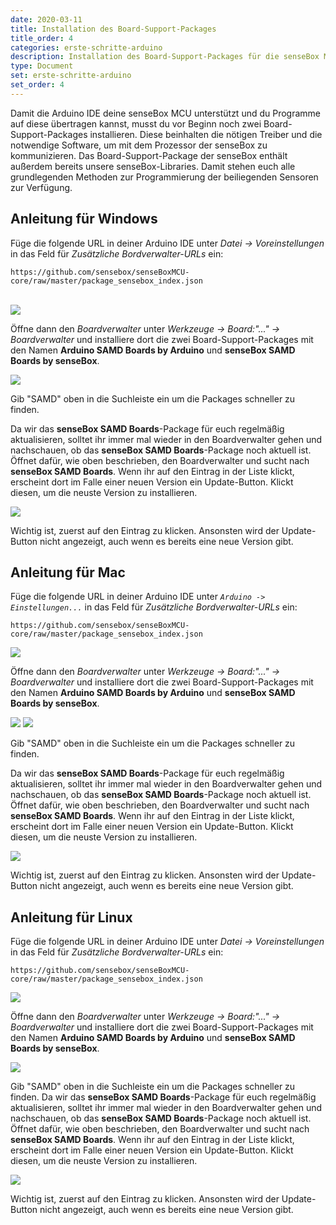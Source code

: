 ```yaml
---
date: 2020-03-11
title: Installation des Board-Support-Packages
title_order: 4
categories: erste-schritte-arduino
description: Installation des Board-Support-Packages für die senseBox MCU
type: Document
set: erste-schritte-arduino
set_order: 4
---
```


<div class="description">Damit die Arduino IDE deine senseBox MCU unterstützt und du Programme auf diese übertragen kannst, musst du vor Beginn noch zwei Board-Support-Packages installieren. Diese beinhalten die nötigen Treiber und die notwendige Software, um mit dem Prozessor der senseBox zu kommunizieren. Das Board-Support-Package der senseBox enthält außerdem bereits unsere senseBox-Libraries. Damit stehen euch alle grundlegenden Methoden zur Programmierung der beiliegenden Sensoren zur Verfügung.</div>



## Anleitung für Windows
Füge die folgende URL in deiner Arduino IDE unter *Datei -> Voreinstellungen* in das Feld für *Zusätzliche Bordverwalter-URLs* ein:
```
https://github.com/sensebox/senseBoxMCU-core/raw/master/package_sensebox_index.json
```
<br>

<img src="https://github.com/sensebox/resources/raw/master/gitbook_pictures/ardu/Ardu1.png">


Öffne dann den *Boardverwalter* unter *Werkzeuge -> Board:"..." -> Boardverwalter* und installiere dort die zwei Board-Support-Packages mit den Namen **Arduino SAMD Boards by Arduino** und **senseBox SAMD Boards by senseBox**.

<img src="https://github.com/sensebox/resources/raw/master/gitbook_pictures/ardu/Ardu2.png">


  Gib "SAMD" oben in die Suchleiste ein um die Packages schneller zu finden.


Da wir das **senseBox SAMD Boards**-Package für euch regelmäßig aktualisieren, solltet ihr immer mal wieder in den Boardverwalter gehen und nachschauen, ob das **senseBox SAMD Boards**-Package noch aktuell ist. Öffnet dafür, wie oben beschrieben, den Boardverwalter und sucht nach **senseBox SAMD Boards**. Wenn ihr auf den Eintrag in der Liste klickt, erscheint dort im Falle einer neuen Version ein Update-Button. Klickt diesen, um die neuste Version zu installieren. 


<img src="https://github.com/sensebox/resources/raw/master/gitbook_pictures/ardu/update-b-s-p.png">

  Wichtig ist, zuerst auf den Eintrag zu klicken. Ansonsten wird der Update-Button nicht angezeigt, auch wenn es bereits eine neue Version gibt.



## Anleitung für Mac
Füge die folgende URL in deiner Arduino IDE unter *`Arduino -> Einstellungen...`* in das Feld für *Zusätzliche Bordverwalter-URLs* ein:
```
https://github.com/sensebox/senseBoxMCU-core/raw/master/package_sensebox_index.json
```

<img src="https://github.com/sensebox/resources/raw/master/gitbook_pictures/ardu/ardu_mac.png">


Öffne dann den *Boardverwalter* unter *Werkzeuge -> Board:"..." -> Boardverwalter* und installiere dort die zwei Board-Support-Packages mit den Namen **Arduino SAMD Boards by Arduino** und **senseBox SAMD Boards by senseBox**.


<img src="https://github.com/sensebox/resources/raw/master/gitbook_pictures/ardu/ardu3_mac.png">


<img src="https://github.com/sensebox/resources/raw/master/gitbook_pictures/ardu/ardu2_mac.png">



  Gib "SAMD" oben in die Suchleiste ein um die Packages schneller zu finden.


Da wir das **senseBox SAMD Boards**-Package für euch regelmäßig aktualisieren, solltet ihr immer mal wieder in den Boardverwalter gehen und nachschauen, ob das **senseBox SAMD Boards**-Package noch aktuell ist. Öffnet dafür, wie oben beschrieben, den Boardverwalter und sucht nach **senseBox SAMD Boards**. Wenn ihr auf den Eintrag in der Liste klickt, erscheint dort im Falle einer neuen Version ein Update-Button. Klickt diesen, um die neuste Version zu installieren. 


<img src="https://github.com/sensebox/resources/raw/master/gitbook_pictures/ardu/ardu_update_mac.png">


  Wichtig ist, zuerst auf den Eintrag zu klicken. Ansonsten wird der Update-Button nicht angezeigt, auch wenn es bereits eine neue Version gibt.



## Anleitung für Linux
Füge die folgende URL in deiner Arduino IDE unter *Datei -> Voreinstellungen* in das Feld für *Zusätzliche Bordverwalter-URLs* ein:
```
https://github.com/sensebox/senseBoxMCU-core/raw/master/package_sensebox_index.json
```

<img src="https://github.com/sensebox/resources/raw/master/gitbook_pictures/ardu/Ardu1.png">

Öffne dann den *Boardverwalter* unter *Werkzeuge -> Board:"..." -> Boardverwalter* und installiere dort die zwei Board-Support-Packages mit den Namen **Arduino SAMD Boards by Arduino** und **senseBox SAMD Boards by senseBox**.

<img src="https://github.com/sensebox/resources/raw/master/gitbook_pictures/ardu/Ardu2.png">

Gib "SAMD" oben in die Suchleiste ein um die Packages schneller zu finden.
Da wir das **senseBox SAMD Boards**-Package für euch regelmäßig aktualisieren, solltet ihr immer mal wieder in den Boardverwalter gehen und nachschauen, ob das **senseBox SAMD Boards**-Package noch aktuell ist. Öffnet dafür, wie oben beschrieben, den Boardverwalter und sucht nach **senseBox SAMD Boards**. Wenn ihr auf den Eintrag in der Liste klickt, erscheint dort im Falle einer neuen Version ein Update-Button. Klickt diesen, um die neuste Version zu installieren. 


<img src="https://github.com/sensebox/resources/raw/master/gitbook_pictures/ardu/update-b-s-p.png">

Wichtig ist, zuerst auf den Eintrag zu klicken. Ansonsten wird der Update-Button nicht angezeigt, auch wenn es bereits eine neue Version gibt.




